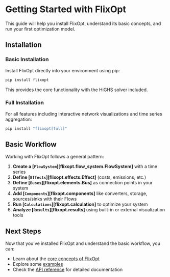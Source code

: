 # Getting Started with FlixOpt

This guide will help you install FlixOpt, understand its basic concepts, and run your first optimization model.

## Installation

### Basic Installation

Install FlixOpt directly into your environment using pip:

```bash
pip install flixopt
```

This provides the core functionality with the HiGHS solver included.

### Full Installation

For all features including interactive network visualizations and time series aggregation:

```bash
pip install "flixopt[full]"
```

## Basic Workflow

Working with FlixOpt follows a general pattern:

1. **Create a [`FlowSystem`][flixopt.flow_system.FlowSystem]** with a time series
2. **Define [`Effects`][flixopt.effects.Effect]** (costs, emissions, etc.)
3. **Define [`Buses`][flixopt.elements.Bus]** as connection points in your system
4. **Add [`Components`][flixopt.components]** like converters, storage, sources/sinks with their Flows
5. **Run [`Calculations`][flixopt.calculation]** to optimize your system
6. **Analyze [`Results`][flixopt.results]** using built-in or external visualization tools

## Next Steps

Now that you've installed FlixOpt and understand the basic workflow, you can:

- Learn about the [core concepts of FlixOpt](user-guide/index.md)
- Explore some [examples](examples/index.md)
- Check the [API reference](api-reference/index.md) for detailed documentation

